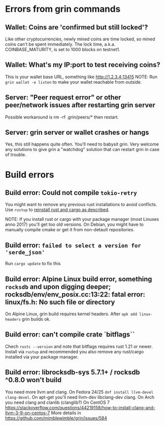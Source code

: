 # Errors from grin commands

## Wallet: Coins are 'confirmed but still locked'?
Like other cryptocurrencies, newly mined coins are time locked, so mined coins can't be spent immediately.  The lock time, a.k.a. COINBASE_MATURITY, is set to 1000 blocks on testnet1.

## Wallet: What's my IP:port to test receiving coins?
This is your wallet base URL, something like http://1.2.3.4:13415
NOTE: Run `grin wallet -e listen` to make your wallet reachable from outside.

## Server: "Peer request error" or other peer/network issues after restarting grin server
Possible workaround is rm -rf .grin/peers/*  then restart.

## Server: grin server or wallet crashes or hangs
Yes, this still happens quite often. You'll need to babysit grin.
Very welcome any solutions to give grin a "watchdog" solution that can restart
grin in case of trouble.


# Build errors

## Build error: Could not compile `tokio-retry`
You might want to remove any previous rust installations to avoid conflicts.
Use `rustup` to [reinstall rust and cargo as described](build.md).

NOTE: If you install rust or cargo with your package manager (most Linuxes
anno 2017) you'll get too old versions. On Debian, you might have to manually
compile cmake or get it from non-detault repositories.

## Build error: `failed to select a version for 'serde_json'`
Run `cargo update` to fix this

## Build error: Alpine Linux build error, something `rocksdb` and upon digging deeper; rocksdb/env/env_posix.cc:13:22: fatal error: linux/fs.h: No such file or directory
On Alpine Linux, grin build requires kernel headers. After `apk add linux-headers` grin builds ok.

## Build error: can't compile crate `bitflags``
Chech `rustc --version` and note that bitflags requires rust 1.21 or newer. Install via `rustup` and recommended you also remove any rust/cargo installed via your package manager.

## Build error: librocksdb-sys 5.7.1+ / rocksdb ^0.8.0 won't build
You need more llvm and clang.
On Fedora 24/25 `dnf install llvm-devel clang-devel`.
On apt-get you'll need llvm-dev libclang-dev clang.
On Arch you need clang and clanlib (clanglib?)
On CentOS 7 https://stackoverflow.com/questions/44219158/how-to-install-clang-and-llvm-3-9-on-centos-7
More details in https://github.com/mimblewimble/grin/issues/584
